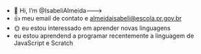 - 👋 Hi, I’m @IsabeliAlmeida---> 
- 👍 meu email de contato  e almeidaisabeli@escola.pr.gov.br
- :sun_with_face: eu estou  interessado em aprender novas linguagens
-  eu estou aprendend a programar recentemente  a linguagem  de JavaScript e Scratch
